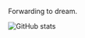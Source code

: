 Forwarding to dream.

![GitHub stats](https://github-readme-stats.vercel.app/api?username=sheip9&theme=radical&locale=cn)
